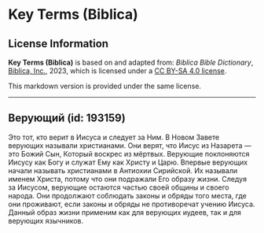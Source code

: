 # Key Terms (Biblica)

## License Information

**Key Terms (Biblica)** is based on and adapted from: _Biblica Bible Dictionary_, [Biblica, Inc.](https://www.biblica.com/), 2023, which is licensed under a [CC BY-SA 4.0 license](https://creativecommons.org/licenses/by-sa/4.0/legalcode.en).

This markdown version is provided under the same license.



--------------------------------

## Верующий (id: 193159)

Это тот, кто верит в Иисуса и следует за Ним. В Новом Завете верующих называли христианами. Они верят, что Иисус из Назарета — это Божий Сын, Который воскрес из мёртвых. Верующие поклоняются Иисусу как Богу и служат Ему как Христу и Царю. Впервые верующих начали называть христианами в Антиохии Сирийской. Их называли именем Христа, потому что они подражали Его образу жизни. Следуя за Иисусом, верующие остаются частью своей общины и своего народа. Они продолжают соблюдать законы и обряды того места, где они проживают, если законы и обряды не противоречат учению Иисуса. Данный образ жизни применим как для верующих иудеев, так и для верующих язычников. 


